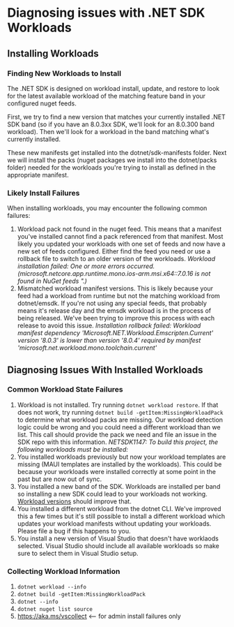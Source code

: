 # Diagnosing issues with .NET SDK Workloads

## Installing Workloads

### Finding New Workloads to Install

The .NET SDK is designed on workload install, update, and restore to look for the latest available workload of the matching feature band in your configured nuget feeds.

First, we try to find a new version that matches your currently installed .NET SDK band (so if you have an 8.0.3xx SDK, we'll look for an 8.0.300 band workload). Then we'll look for a workload in the band matching what's currently installed.

These new manifests get installed into the dotnet/sdk-manifests folder.
Next we will install the packs (nuget packages we install into the dotnet/packs folder) needed for the workloads you're trying to install as defined in the appropriate manifest.

### Likely Install Failures

When installing workloads, you may encounter the following common failures:

1. Workload pack not found in the nuget feed. This means that a manifest you've installed cannot find a pack referenced from that manifest. Most likely you updated your workloads with one set of feeds and now have a new set of feeds configured. Either find the feed you need or use a rollback file to switch to an older version of the workloads.
_Workload installation failed: One or more errors occurred. (microsoft.netcore.app.runtime.mono.ios-arm.msi.x64::7.0.16 is not found in NuGet feeds <feed>".)_
2. Mismatched workload manifest versions. This is likely because your feed had a workload from runtime but not the matching workload from dotnet/emsdk. If you're not using any special feeds, that probably means it's release day and the emsdk workload is in the process of being released. We've been trying to improve this process with each release to avoid this issue.
_Installation rollback failed: Workload manifest dependency 'Microsoft.NET.Workload.Emscripten.Current' version '8.0.3' is lower than version '8.0.4' required by manifest 'microsoft.net.workload.mono.toolchain.current'_

## Diagnosing Issues With Installed Workloads

### Common Workload State Failures

1. Workload is not installed. Try running `dotnet workload restore`. If that does not work, try running `dotnet build -getItem:MissingWorkloadPack` to determine what workload packs are missing. Our workload detection logic could be wrong and you could need a different workload than we list. This call should provide the pack we need and file an issue in the SDK repo with this information.
_NETSDK1147: To build this project, the following workloads must be installed:_
2. You installed workloads previously but now your workload templates are missing (MAUI templates are installed by the workloads). This could be because your workloads were installed correctly at some point in the past but are now out of sync.
  1. You installed a new band of the SDK. Workloads are installed per band so installing a new SDK could lead to your workloads not working. [Workload versions](https://github.com/dotnet/designs/pull/294) should improve that.
  2. You installed a different workload from the dotnet CLI. We've improved this a few times but it's still possible to install a different workload which updates your workload manifests without updating your workloads. Please file a bug if this happens to you.
  3. You install a new version of Visual Studio that doesn't have worklaods selected. Visual Studio should include all available workloads so make sure to select them in Visual Studio setup.

### Collecting Workload Information

1. `dotnet workload --info`
2. `dotnet build -getItem:MissingWorkloadPack`
3. `dotnet --info`
4. `dotnet nuget list source`
5. https://aka.ms/vscollect <-- for admin install failures only
